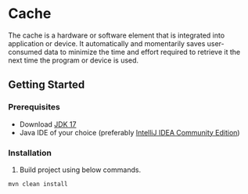 # Cache

The cache is a hardware or software element that is integrated into application or device. It automatically and momentarily saves user-consumed data to minimize the time and effort required to retrieve it the next time the program or device is used.

## Getting Started
### Prerequisites
* Download [JDK 17](https://www.oracle.com/in/java/technologies/downloads/#jdk22-windows)
* Java IDE of your choice (preferably [IntelliJ IDEA Community Edition](https://www.jetbrains.com/idea/download/?section=windows))

### Installation
1. Build project using below commands.
```sh
mvn clean install
```